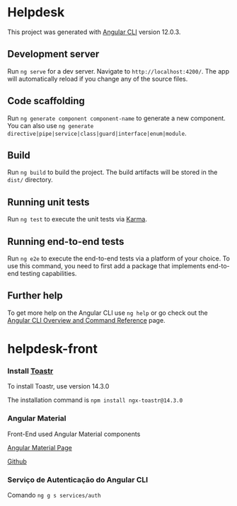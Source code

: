 # Helpdesk

This project was generated with [Angular CLI](https://github.com/angular/angular-cli) version 12.0.3.

## Development server

Run `ng serve` for a dev server. Navigate to `http://localhost:4200/`. The app will automatically reload if you change any of the source files.

## Code scaffolding

Run `ng generate component component-name` to generate a new component. You can also use `ng generate directive|pipe|service|class|guard|interface|enum|module`.

## Build

Run `ng build` to build the project. The build artifacts will be stored in the `dist/` directory.

## Running unit tests

Run `ng test` to execute the unit tests via [Karma](https://karma-runner.github.io).

## Running end-to-end tests

Run `ng e2e` to execute the end-to-end tests via a platform of your choice. To use this command, you need to first add a package that implements end-to-end testing capabilities.

## Further help

To get more help on the Angular CLI use `ng help` or go check out the [Angular CLI Overview and Command Reference](https://angular.io/cli) page.
# helpdesk-front

### Install [Toastr](https://www.npmjs.com/package/ngx-toastr)

To install Toastr, use version 14.3.0 

The installation command is `npm install ngx-toastr@14.3.0`

### Angular Material 
Front-End used Angular Material components

[Angular Material Page](https://material.angular.io/)

[Github](https://github.com/angular/components)

### Serviço de Autenticação do Angular CLI
Comando `ng g s services/auth`
